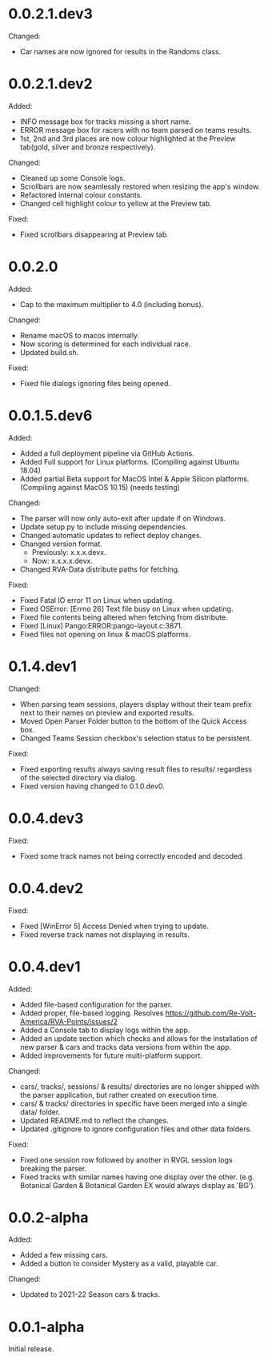 0.0.2.1.dev3
===
Changed:
- Car names are now ignored for results in the Randoms class.

0.0.2.1.dev2
===
Added:
- INFO message box for tracks missing a short name.
- ERROR message box for racers with no team parsed on teams results.
- 1st, 2nd and 3rd places are now colour highlighted at the Preview tab(gold, silver and bronze respectively).

Changed:
- Cleaned up some Console logs.
- Scrollbars are now seamlessly restored when resizing the app's window.
- Refactored internal colour constants.
- Changed cell highlight colour to yellow at the Preview tab.

Fixed:
- Fixed scrollbars disappearing at Preview tab.

0.0.2.0
===
Added:
- Cap to the maximum multiplier to 4.0 (including bonus).

Changed:
- Rename macOS to macos internally.
- Now scoring is determined for each individual race.
- Updated build.sh.

Fixed:
- Fixed file dialogs ignoring files being opened.

0.0.1.5.dev6
===
Added:
- Added a full deployment pipeline via GitHub Actions.
- Added Full support for Linux platforms. (Compiling against Ubuntu 18.04)
- Added partial Beta support for MacOS Intel & Apple Silicon platforms. (Compiling against MacOS 10.15) (needs testing)

Changed:
- The parser will now only auto-exit after update if on Windows.
- Update setup.py to include missing dependencies.
- Changed automatic updates to reflect deploy changes.
- Changed version format.
  - Previously: x.x.x.devx.
  - Now: x.x.x.x.devx.
- Changed RVA-Data distribute paths for fetching.

Fixed:
- Fixed Fatal IO error 11 on Linux when updating.
- Fixed OSError: [Errno 26] Text file busy on Linux when updating.
- Fixed file contents being altered when fetching from distribute.
- Fixed [Linux] Pango:ERROR:pango-layout.c:3871.
- Fixed files not opening on linux & macOS platforms.

0.1.4.dev1
===
Changed:
- When parsing team sessions, players display without their team prefix next to their names on preview and exported results.
- Moved Open Parser Folder button to the bottom of the Quick Access box.
- Changed Teams Session checkbox's selection status to be persistent.

Fixed:
- Fixed exporting results always saving result files to results/ regardless of the selected directory via dialog.
- Fixed version having changed to 0.1.0.dev0.

0.0.4.dev3
===
Fixed:
- Fixed some track names not being correctly encoded and decoded.

0.0.4.dev2
===
Fixed:
- Fixed [WinError 5] Access Denied when trying to update.
- Fixed reverse track names not displaying in results.

0.0.4.dev1
===
Added:
- Added file-based configuration for the parser.
- Added proper, file-based logging. Resolves https://github.com/Re-Volt-America/RVA-Points/issues/2
- Added a Console tab to display logs within the app.
- Added an update section which checks and allows for the installation of new parser & cars and tracks data versions from within the app.
- Added improvements for future multi-platform support.

Changed:
- cars/, tracks/, sessions/ & results/ directories are no longer shipped with the parser application, but rather created on execution time.
- cars/ & tracks/ directories in specific have been merged into a single data/ folder.
- Updated README.md to reflect the changes.
- Updated .gitignore to ignore configuration files and other data folders.

Fixed:
- Fixed one session row followed by another in RVGL session logs breaking the parser.
- Fixed tracks with similar names having one display over the other. (e.g. Botanical Garden & Botanical Garden EX would always display as 'BG').

0.0.2-alpha
===
Added:
- Added a few missing cars.
- Added a button to consider Mystery as a valid, playable car.

Changed:
- Updated to 2021-22 Season cars & tracks.

0.0.1-alpha
===
Initial release.
